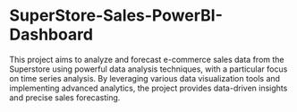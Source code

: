 # SuperStore-Sales-PowerBI-Dashboard
This project aims to analyze and forecast e-commerce sales data from the Superstore using powerful data analysis techniques, with a particular focus on time series analysis. By leveraging various data visualization tools and implementing advanced analytics, the project provides data-driven insights and precise sales forecasting.
